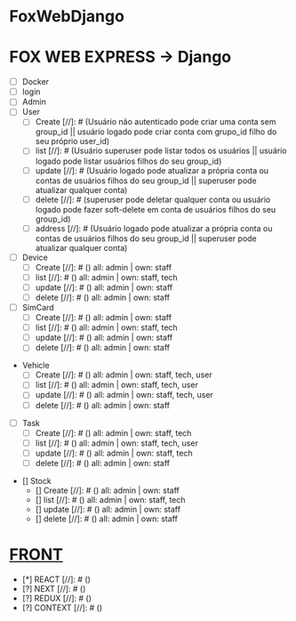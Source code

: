 # FoxWebDjango

# FOX WEB EXPRESS -> Django

* [ ] Docker
* [ ] login
* [ ] Admin
* [ ] User
  * [ ] Create [//]: # (Usuário não autenticado pode criar uma conta sem group_id || usuário logado pode criar conta com grupo_id filho do seu próprio user_id)
  * [ ] list [//]: # (Usuário superuser pode listar todos os usuários || usuário logado pode listar usuários filhos do seu group_id)
  * [ ] update [//]: # (Usuário logado pode atualizar a própria conta ou contas de usuários filhos do seu group_id || superuser pode atualizar qualquer conta)
  * [ ] delete [//]: # (superuser pode deletar qualquer conta ou usuário logado pode fazer soft-delete em conta de usuários filhos do seu group_id)
  * [ ] address [//]: # (Usuário logado pode atualizar a própria conta ou contas de usuários filhos do seu group_id || superuser pode atualizar qualquer conta)
* [ ] Device
  * [ ] Create [//]: # () all: admin | own: staff
  * [ ] list [//]: # () all: admin | own: staff, tech
  * [ ] update [//]: # () all: admin | own: staff
  * [ ] delete [//]: # () all: admin | own: staff
* [ ] SimCard
  * [ ] Create [//]: # () all: admin | own: staff
  * [ ] list [//]: # () all: admin | own: staff, tech
  * [ ] update [//]: # () all: admin | own: staff
  * [ ] delete [//]: # () all: admin | own: staff

* Vehicle
  * [ ] Create [//]: # () all: admin | own: staff, tech, user
  * [ ] list [//]: # () all: admin | own: staff, tech, user
  * [ ] update [//]: # () all: admin | own: staff, tech, user
  * [ ] delete [//]: # () all: admin | own: staff

* [ ] Task
  * [ ] Create [//]: # () all: admin | own: staff, tech
  * [ ] list [//]: # () all: admin | own: staff, tech, user
  * [ ] update [//]: # () all: admin | own: staff, tech
  * [ ] delete [//]: # () all: admin | own: staff

* [] Stock
  * [] Create [//]: # () all: admin | own: staff
  * [] list [//]: # () all: admin | own: staff, tech
  * [] update [//]: # () all: admin | own: staff
  * [] delete [//]: # () all: admin | own: staff

# [FRONT](https://github.com/guicrocetti/foxWebExpress#front)

* [*] REACT [//]: # ()
* [?] NEXT [//]: # ()
* [?] REDUX [//]: # ()
* [?] CONTEXT [//]: # ()
